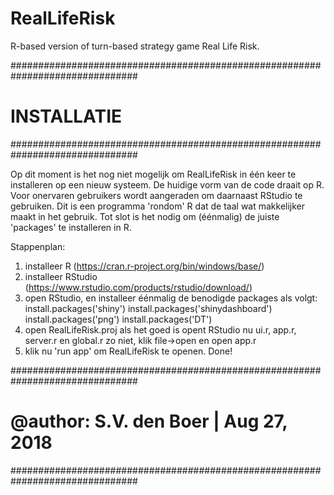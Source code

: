 # RealLifeRisk
R-based version of turn-based strategy game Real Life Risk.

###############################################################################
# INSTALLATIE
###############################################################################

Op dit moment is het nog niet mogelijk om RealLifeRisk in één keer te installeren op een nieuw systeem. De huidige vorm van de code draait op R. Voor onervaren gebruikers wordt aangeraden om daarnaast RStudio te gebruiken. Dit is een programma 'rondom' R dat de taal wat makkelijker maakt in het gebruik. Tot slot is het nodig om (éénmalig) de juiste 'packages' te installeren in R.

Stappenplan:
1) installeer R (https://cran.r-project.org/bin/windows/base/)
2) installeer RStudio (https://www.rstudio.com/products/rstudio/download/)
3) open RStudio, en installeer éénmalig de benodigde packages als volgt:
    install.packages('shiny')
    install.packages('shinydashboard')
    install.packages('png')
    install.packages('DT')
4) open RealLifeRisk.proj
    als het goed is opent RStudio nu ui.r, app.r, server.r en global.r
    zo niet, klik file->open en open app.r
5) klik nu 'run app' om RealLifeRisk te openen. Done!

###############################################################################
# @author: S.V. den Boer | Aug 27, 2018
###############################################################################